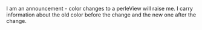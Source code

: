 I am an announcement - color changes to a perleView will raise me. I carry information about the old color before the change and the new one after the change.
